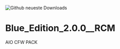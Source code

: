 ![Github neueste Downloads](https://img.shields.io/github/downloads/glitched-nx/Blue_Edition_2__RCM_V1/total.svg)

# Blue_Edition_2.0.0__RCM

AIO CFW PACK
